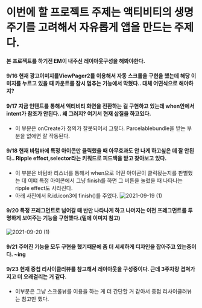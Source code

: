 # 이번에 할 프로젝트 주제는 액티비티의 생명주기를 고려해서 자유롭게 앱을 만드는 주제다.
#### 본 프로젝트를 하기전 EM이 내주신 레이아웃구성을 해봐야한다.
#### 9/16 현재 광고이미지를ViewPager2를 이용해서 자동 스크롤을 구현을 했는데 해당 이미지를 누르고 있을 때 카운트를 잠시 멈추는 기능에서 막혔다.. 대체 어떤식으로 해야하지? 
#### 9/17 지금 인텐트를 통해서 액티비티 화면을 전환하는 걸 구현하고 있는데 when안에서 intent가 참조가 안된다.. 왜 그러지? 여기서 현재 삽질을 하고있다.
- 이 부분은 onCreate가 정의가 잘못되어서 그렇다. Parcelablebundle을 받는 부분을 없애면 잘 작동된다.
#### 9/18 현재 바텀바에 특정 아이콘만 클릭했을 때 아무효과도 안 나게 하고싶은 데 잘 안된다.. Ripple effect,selector라는 키워드로 피드백을 받고 찾아보고 있다.
- 이 부분은 바텀바 리스너를 통해서 when으로 어떤 아이콘이 클릭됬는지를 판별했는 데 이떄 특정 아이콘에서 그냥 finish를 하면 그 버튼을 눌렀을 때 나타나는 ripple effect도 사라진다.
- 아래 사진에서 R.id.icon3에 finish()를 주었다.
![2021-09-19 (1)](https://user-images.githubusercontent.com/76093968/133894879-add648c1-272f-4638-a87a-bf5099daebbf.png)
#### 9/20 특정 프레그먼트로 넘어갈 때 반만 나타나게 하고 나머지는 이전 프레그먼트를 투명하게 보여주는 기능을 구현했다.(밑에 이미지 참고)

![2021-09-20 (1)](https://user-images.githubusercontent.com/76093968/134017683-bd73652d-d916-4a02-b992-671d8834dd7f.png)
#### 9/21 주어진 기능을 모두 구현을 했기때문에 좀 더 세세하게 디자인을 잡아주고 있는중이다. ~ing
#### 9/23 현재 중첩 리사이클러뷰를 참고해서 레이아웃을 구성중이다. 근데 3주차랑 겹쳐가지고 더 오래걸리는 거 같다.
- 이부분은 그냥 스크롤뷰를 이용을 하는 게 더 간단할 거 같아서 중첨 리사이클러뷰는 참고만 했다.
